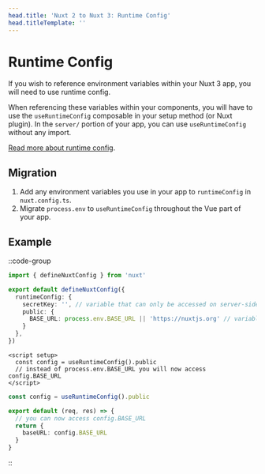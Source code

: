 ```yaml
---
head.title: 'Nuxt 2 to Nuxt 3: Runtime Config'
head.titleTemplate: ''
---
```


# Runtime Config

If you wish to reference environment variables within your Nuxt 3 app, you will need to use runtime config.

When referencing these variables within your components, you will have to use the `useRuntimeConfig` composable in your setup method (or Nuxt plugin). In the `server/` portion of your app, you can use `useRuntimeConfig` without any import.

[Read more about runtime config](/guide/features/runtime-config).

## Migration

1. Add any environment variables you use in your app to `runtimeConfig` in `nuxt.config.ts`.
1. Migrate `process.env` to `useRuntimeConfig` throughout the Vue part of your app.

## Example

::code-group

```ts [nuxt.config.ts]
import { defineNuxtConfig } from 'nuxt'

export default defineNuxtConfig({
  runtimeConfig: {
    secretKey: '', // variable that can only be accessed on server-side
    public: {
      BASE_URL: process.env.BASE_URL || 'https://nuxtjs.org' // variable that can also be accessed on the client-side
    }
  },
})
```

```vue [pages/index.vue]
<script setup>
  const config = useRuntimeConfig().public
  // instead of process.env.BASE_URL you will now access config.BASE_URL
</script>
```

```ts [server/api/hello.ts]
const config = useRuntimeConfig().public

export default (req, res) => {
  // you can now access config.BASE_URL
  return {
    baseURL: config.BASE_URL
  }
}
```

::
